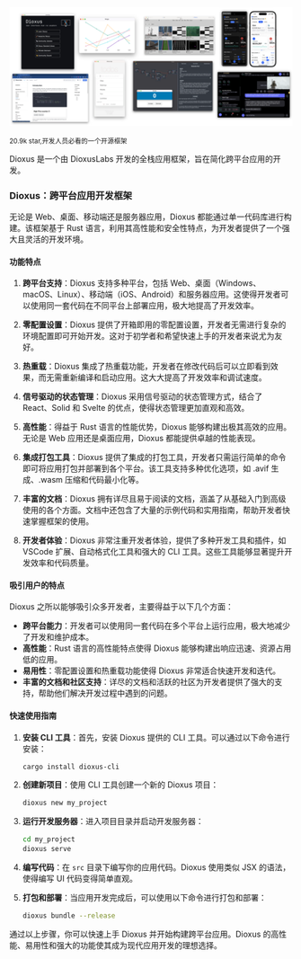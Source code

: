 <img src="https://github.com/dxzyw/higithub/raw/main/public/assets/image/241112-dioxus.png" alt="github.com/ONLYOFFICE/DocumentServer">


<small>20.9k star,开发人员必看的一个开源框架</small>


Dioxus 是一个由 DioxusLabs 开发的全栈应用框架，旨在简化跨平台应用的开发。


### Dioxus：跨平台应用开发框架

无论是 Web、桌面、移动端还是服务器应用，Dioxus 都能通过单一代码库进行构建。该框架基于 Rust 语言，利用其高性能和安全性特点，为开发者提供了一个强大且灵活的开发环境。

#### 功能特点

1. **跨平台支持**：Dioxus 支持多种平台，包括 Web、桌面（Windows、macOS、Linux）、移动端（iOS、Android）和服务器应用。这使得开发者可以使用同一套代码在不同平台上部署应用，极大地提高了开发效率。

2. **零配置设置**：Dioxus 提供了开箱即用的零配置设置，开发者无需进行复杂的环境配置即可开始开发。这对于初学者和希望快速上手的开发者来说尤为友好。

3. **热重载**：Dioxus 集成了热重载功能，开发者在修改代码后可以立即看到效果，而无需重新编译和启动应用。这大大提高了开发效率和调试速度。

4. **信号驱动的状态管理**：Dioxus 采用信号驱动的状态管理方式，结合了 React、Solid 和 Svelte 的优点，使得状态管理更加直观和高效。

5. **高性能**：得益于 Rust 语言的性能优势，Dioxus 能够构建出极其高效的应用。无论是 Web 应用还是桌面应用，Dioxus 都能提供卓越的性能表现。

6. **集成打包工具**：Dioxus 提供了集成的打包工具，开发者只需运行简单的命令即可将应用打包并部署到各个平台。该工具支持多种优化选项，如 .avif 生成、.wasm 压缩和代码最小化等。

7. **丰富的文档**：Dioxus 拥有详尽且易于阅读的文档，涵盖了从基础入门到高级使用的各个方面。文档中还包含了大量的示例代码和实用指南，帮助开发者快速掌握框架的使用。

8. **开发者体验**：Dioxus 非常注重开发者体验，提供了多种开发工具和插件，如 VSCode 扩展、自动格式化工具和强大的 CLI 工具。这些工具能够显著提升开发效率和代码质量。

#### 吸引用户的特点

Dioxus 之所以能够吸引众多开发者，主要得益于以下几个方面：

- **跨平台能力**：开发者可以使用同一套代码在多个平台上运行应用，极大地减少了开发和维护成本。
- **高性能**：Rust 语言的高性能特点使得 Dioxus 能够构建出响应迅速、资源占用低的应用。
- **易用性**：零配置设置和热重载功能使得 Dioxus 非常适合快速开发和迭代。
- **丰富的文档和社区支持**：详尽的文档和活跃的社区为开发者提供了强大的支持，帮助他们解决开发过程中遇到的问题。

#### 快速使用指南

1. **安装 CLI 工具**：首先，安装 Dioxus 提供的 CLI 工具。可以通过以下命令进行安装：
   ```bash
   cargo install dioxus-cli
   ```

2. **创建新项目**：使用 CLI 工具创建一个新的 Dioxus 项目：
   ```bash
   dioxus new my_project
   ```

3. **运行开发服务器**：进入项目目录并启动开发服务器：
   ```bash
   cd my_project
   dioxus serve
   ```

4. **编写代码**：在 `src` 目录下编写你的应用代码。Dioxus 使用类似 JSX 的语法，使得编写 UI 代码变得简单直观。

5. **打包和部署**：当应用开发完成后，可以使用以下命令进行打包和部署：
   ```bash
   dioxus bundle --release
   ```

通过以上步骤，你可以快速上手 Dioxus 并开始构建跨平台应用。Dioxus 的高性能、易用性和强大的功能使其成为现代应用开发的理想选择。

